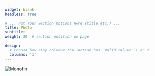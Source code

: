 ```yaml
---
widget: blank
headless: true

# ... Put Your Section Options Here (title etc.) ...
title: Photo
subtitle:
weight: 30  # section position on page

design:
  # Choose how many columns the section has. Valid values: 1 or 2.
  columns: '1'
---
```


![Monofin](monofin.jpg)
